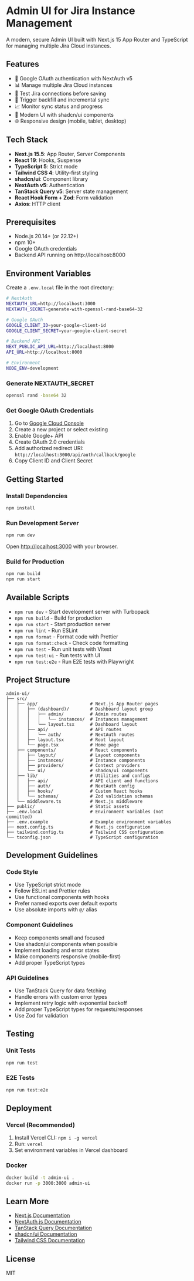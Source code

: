 # Admin UI for Jira Instance Management

A modern, secure Admin UI built with Next.js 15 App Router and TypeScript for managing multiple Jira Cloud instances.

## Features

- 🔐 Google OAuth authentication with NextAuth v5
- 📊 Manage multiple Jira Cloud instances
- 🧪 Test Jira connections before saving
- 🔄 Trigger backfill and incremental sync
- 📈 Monitor sync status and progress
- 🎨 Modern UI with shadcn/ui components
- 🌐 Responsive design (mobile, tablet, desktop)

## Tech Stack

- **Next.js 15.5**: App Router, Server Components
- **React 19**: Hooks, Suspense
- **TypeScript 5**: Strict mode
- **Tailwind CSS 4**: Utility-first styling
- **shadcn/ui**: Component library
- **NextAuth v5**: Authentication
- **TanStack Query v5**: Server state management
- **React Hook Form + Zod**: Form validation
- **Axios**: HTTP client

## Prerequisites

- Node.js 20.14+ (or 22.12+)
- npm 10+
- Google OAuth credentials
- Backend API running on http://localhost:8000

## Environment Variables

Create a `.env.local` file in the root directory:

```bash
# NextAuth
NEXTAUTH_URL=http://localhost:3000
NEXTAUTH_SECRET=generate-with-openssl-rand-base64-32

# Google OAuth
GOOGLE_CLIENT_ID=your-google-client-id
GOOGLE_CLIENT_SECRET=your-google-client-secret

# Backend API
NEXT_PUBLIC_API_URL=http://localhost:8000
API_URL=http://localhost:8000

# Environment
NODE_ENV=development
```

### Generate NEXTAUTH_SECRET

```bash
openssl rand -base64 32
```

### Get Google OAuth Credentials

1. Go to [Google Cloud Console](https://console.cloud.google.com/)
2. Create a new project or select existing
3. Enable Google+ API
4. Create OAuth 2.0 credentials
5. Add authorized redirect URI: `http://localhost:3000/api/auth/callback/google`
6. Copy Client ID and Client Secret

## Getting Started

### Install Dependencies

```bash
npm install
```

### Run Development Server

```bash
npm run dev
```

Open [http://localhost:3000](http://localhost:3000) with your browser.

### Build for Production

```bash
npm run build
npm run start
```

## Available Scripts

- `npm run dev` - Start development server with Turbopack
- `npm run build` - Build for production
- `npm run start` - Start production server
- `npm run lint` - Run ESLint
- `npm run format` - Format code with Prettier
- `npm run format:check` - Check code formatting
- `npm run test` - Run unit tests with Vitest
- `npm run test:ui` - Run tests with UI
- `npm run test:e2e` - Run E2E tests with Playwright

## Project Structure

```
admin-ui/
├── src/
│   ├── app/                    # Next.js App Router pages
│   │   ├── (dashboard)/        # Dashboard layout group
│   │   │   ├── admin/          # Admin routes
│   │   │   │   └── instances/  # Instances management
│   │   │   └── layout.tsx      # Dashboard layout
│   │   ├── api/                # API routes
│   │   │   └── auth/           # NextAuth routes
│   │   ├── layout.tsx          # Root layout
│   │   └── page.tsx            # Home page
│   ├── components/             # React components
│   │   ├── layout/             # Layout components
│   │   ├── instances/          # Instance components
│   │   ├── providers/          # Context providers
│   │   └── ui/                 # shadcn/ui components
│   ├── lib/                    # Utilities and configs
│   │   ├── api/                # API client and functions
│   │   ├── auth/               # NextAuth config
│   │   ├── hooks/              # Custom React hooks
│   │   └── schemas/            # Zod validation schemas
│   └── middleware.ts           # Next.js middleware
├── public/                     # Static assets
├── .env.local                  # Environment variables (not committed)
├── .env.example                # Example environment variables
├── next.config.ts              # Next.js configuration
├── tailwind.config.ts          # Tailwind CSS configuration
└── tsconfig.json               # TypeScript configuration
```

## Development Guidelines

### Code Style

- Use TypeScript strict mode
- Follow ESLint and Prettier rules
- Use functional components with hooks
- Prefer named exports over default exports
- Use absolute imports with `@/` alias

### Component Guidelines

- Keep components small and focused
- Use shadcn/ui components when possible
- Implement loading and error states
- Make components responsive (mobile-first)
- Add proper TypeScript types

### API Guidelines

- Use TanStack Query for data fetching
- Handle errors with custom error types
- Implement retry logic with exponential backoff
- Add proper TypeScript types for requests/responses
- Use Zod for validation

## Testing

### Unit Tests

```bash
npm run test
```

### E2E Tests

```bash
npm run test:e2e
```

## Deployment

### Vercel (Recommended)

1. Install Vercel CLI: `npm i -g vercel`
2. Run: `vercel`
3. Set environment variables in Vercel dashboard

### Docker

```bash
docker build -t admin-ui .
docker run -p 3000:3000 admin-ui
```

## Learn More

- [Next.js Documentation](https://nextjs.org/docs)
- [NextAuth.js Documentation](https://next-auth.js.org/)
- [TanStack Query Documentation](https://tanstack.com/query/latest)
- [shadcn/ui Documentation](https://ui.shadcn.com/)
- [Tailwind CSS Documentation](https://tailwindcss.com/docs)

## License

MIT
